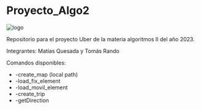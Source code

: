 # Proyecto_Algo2
![logo](https://user-images.githubusercontent.com/103163699/232919513-654916bf-c72e-41f2-b6e6-bfc9bd1cc14e.png)


Repositorio para el proyecto Uber de la materia algoritmos II del año 2023.

Integrantes: Matías Quesada y Tomás Rando

Comandos disponibles:
* -create_map (local path)
* -load_fix_element
* -load_movil_element
* -create_trip
* -getDirection
